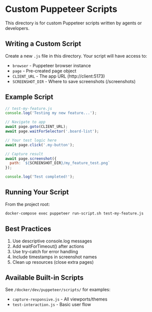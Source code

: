 # Custom Puppeteer Scripts

This directory is for custom Puppeteer scripts written by agents or developers.

## Writing a Custom Script

Create a new `.js` file in this directory. Your script will have access to:

- `browser` - Puppeteer browser instance
- `page` - Pre-created page object  
- `CLIENT_URL` - The app URL (http://client:5173)
- `SCREENSHOT_DIR` - Where to save screenshots (/screenshots)

## Example Script

```javascript
// test-my-feature.js
console.log('Testing my new feature...');

// Navigate to app
await page.goto(CLIENT_URL);
await page.waitForSelector('.board-list');

// Your test logic here
await page.click('.my-button');

// Capture result
await page.screenshot({
  path: `${SCREENSHOT_DIR}/my_feature_test.png`
});

console.log('Test completed!');
```

## Running Your Script

From the project root:
```bash
docker-compose exec puppeteer run-script.sh test-my-feature.js
```

## Best Practices

1. Use descriptive console.log messages
2. Add waitForTimeout() after actions
3. Use try-catch for error handling
4. Include timestamps in screenshot names
5. Clean up resources (close extra pages)

## Available Built-in Scripts

See `/docker/dev/puppeteer/scripts/` for examples:
- `capture-responsive.js` - All viewports/themes
- `test-interaction.js` - Basic user flow